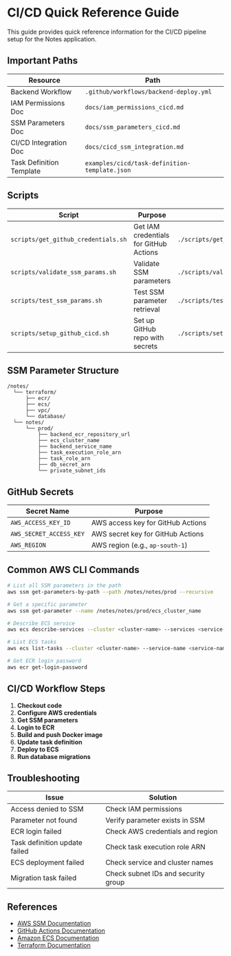 # CI/CD Quick Reference Guide

This guide provides quick reference information for the CI/CD pipeline setup for the Notes application.

## Important Paths

| Resource | Path |
|----------|------|
| Backend Workflow | `.github/workflows/backend-deploy.yml` |
| IAM Permissions Doc | `docs/iam_permissions_cicd.md` |
| SSM Parameters Doc | `docs/ssm_parameters_cicd.md` |
| CI/CD Integration Doc | `docs/cicd_ssm_integration.md` |
| Task Definition Template | `examples/cicd/task-definition-template.json` |

## Scripts

| Script | Purpose | Usage |
|--------|---------|-------|
| `scripts/get_github_credentials.sh` | Get IAM credentials for GitHub Actions | `./scripts/get_github_credentials.sh` |
| `scripts/validate_ssm_params.sh` | Validate SSM parameters | `./scripts/validate_ssm_params.sh` |
| `scripts/test_ssm_params.sh` | Test SSM parameter retrieval | `./scripts/test_ssm_params.sh` |
| `scripts/setup_github_cicd.sh` | Set up GitHub repo with secrets | `./scripts/setup_github_cicd.sh` |

## SSM Parameter Structure

```
/notes/                          
  └── terraform/                 
      ├── ecr/                   
      ├── ecs/                   
      ├── vpc/                   
      └── database/              
  └── notes/                     
      └── prod/                  
          ├── backend_ecr_repository_url
          ├── ecs_cluster_name
          ├── backend_service_name
          ├── task_execution_role_arn
          ├── task_role_arn
          ├── db_secret_arn
          └── private_subnet_ids
```

## GitHub Secrets

| Secret Name | Purpose |
|-------------|---------|
| `AWS_ACCESS_KEY_ID` | AWS access key for GitHub Actions |
| `AWS_SECRET_ACCESS_KEY` | AWS secret key for GitHub Actions |
| `AWS_REGION` | AWS region (e.g., `ap-south-1`) |

## Common AWS CLI Commands

```bash
# List all SSM parameters in the path
aws ssm get-parameters-by-path --path /notes/notes/prod --recursive

# Get a specific parameter
aws ssm get-parameter --name /notes/notes/prod/ecs_cluster_name

# Describe ECS service
aws ecs describe-services --cluster <cluster-name> --services <service-name>

# List ECS tasks
aws ecs list-tasks --cluster <cluster-name> --service-name <service-name>

# Get ECR login password
aws ecr get-login-password
```

## CI/CD Workflow Steps

1. **Checkout code**
2. **Configure AWS credentials**
3. **Get SSM parameters**
4. **Login to ECR**
5. **Build and push Docker image**
6. **Update task definition**
7. **Deploy to ECS**
8. **Run database migrations**

## Troubleshooting

| Issue | Solution |
|-------|----------|
| Access denied to SSM | Check IAM permissions |
| Parameter not found | Verify parameter exists in SSM |
| ECR login failed | Check AWS credentials and region |
| Task definition update failed | Check task execution role ARN |
| ECS deployment failed | Check service and cluster names |
| Migration task failed | Check subnet IDs and security group |

## References

- [AWS SSM Documentation](https://docs.aws.amazon.com/systems-manager/latest/userguide/systems-manager-parameter-store.html)
- [GitHub Actions Documentation](https://docs.github.com/en/actions)
- [Amazon ECS Documentation](https://docs.aws.amazon.com/AmazonECS/latest/developerguide/Welcome.html)
- [Terraform Documentation](https://www.terraform.io/docs)
